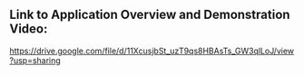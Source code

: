## Link to Application Overview and Demonstration Video:
https://drive.google.com/file/d/11XcusjbSt_uzT9qs8HBAsTs_GW3qlLoJ/view?usp=sharing

